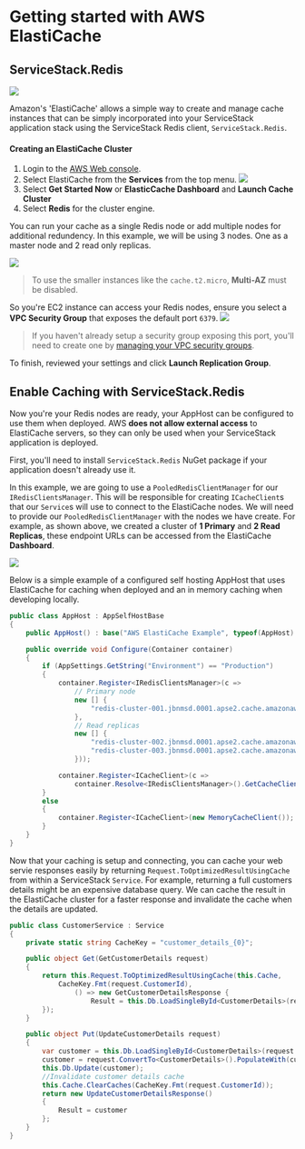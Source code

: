 # Getting started with AWS ElastiCache
## ServiceStack.Redis

![](https://github.com/ServiceStack/Assets/raw/master/img/aws/elasticache-redis-powered-by-aws.png)

Amazon's 'ElastiCache' allows a simple way to create and manage cache instances that can be simply incorporated into your ServiceStack application stack using the ServiceStack Redis client, `ServiceStack.Redis`. 

#### Creating an ElastiCache Cluster

1. Login to the [AWS Web console](https://console.aws.amazon.com/console/home).
2. Select ElastiCache from the **Services** from the top menu.
![](https://raw.githubusercontent.com/ServiceStack/Assets/master/img/aws/aws-services-menu-elasticcache.png)
3. Select **Get Started Now** or **ElasticCache Dashboard** and **Launch Cache Cluster**
4. Select **Redis** for the cluster engine.

You can run your cache as a single Redis node or add multiple nodes for additional redundency. In this example, we will be using 3 nodes. One as a master node and 2 read only replicas. 

![](https://github.com/ServiceStack/Assets/raw/master/img/aws/elasticcache-redis-config.png)
> To use the smaller instances like the `cache.t2.micro`, **Multi-AZ** must be disabled.


So you're EC2 instance can access your Redis nodes, ensure you select a **VPC Security Group** that exposes the default port `6379`. 
![](https://github.com/ServiceStack/Assets/raw/master/img/aws/elasticcache-redis-adv.png)
> If you haven't already setup a security group exposing this port, you'll need to create one by [managing your VPC security groups](https://console.aws.amazon.com/vpc/home#securityGroups:).

To finish, reviewed your settings and click **Launch Replication Group**.

## Enable Caching with ServiceStack.Redis
Now you're your Redis nodes are ready, your AppHost can be configured to use them when deployed. AWS **does not allow external access** to ElastiCache servers, so they can only be used when your ServiceStack application is deployed.

First, you'll need to install `ServiceStack.Redis` NuGet package if your application doesn't already use it.

In this example, we are going to use a `PooledRedisClientManager` for our `IRedisClientsManager`. This will be responsible for creating `ICacheClient`s that our `Service`s will use to connect to the ElastiCache nodes. We will need to provide our `PooledRedisClientManager` with the nodes we have create. For example, as shown above, we created a cluster of **1 Primary** and **2 Read Replicas**, these endpoint URLs can be accessed from the ElastiCache **Dashboard**.

![](https://github.com/ServiceStack/Assets/raw/master/img/aws/elasticcache-redis-nodes.png)

Below is a simple example of a configured self hosting AppHost that uses ElastiCache for caching when deployed and an in memory caching when developing locally.

``` csharp
public class AppHost : AppSelfHostBase
{
    public AppHost() : base("AWS ElastiCache Example", typeof(AppHost).Assembly) {}

    public override void Configure(Container container)
    {
        if (AppSettings.GetString("Environment") == "Production")
        {
            container.Register<IRedisClientsManager>(c =>
                // Primary node
		        new [] {
		            "redis-cluster-001.jbnmsd.0001.apse2.cache.amazonaws.com"
		        },
		        // Read replicas
		        new [] {
		            "redis-cluster-002.jbnmsd.0001.apse2.cache.amazonaws.com",
		            "redis-cluster-003.jbnmsd.0001.apse2.cache.amazonaws.com"
		        }));

            container.Register<ICacheClient>(c =>
                container.Resolve<IRedisClientsManager>().GetCacheClient());
        }
        else
        {
            container.Register<ICacheClient>(new MemoryCacheClient());
        }
    }
}

```

Now that your caching is setup and connecting, you can cache your web servie responses easily by returning `Request.ToOptimizedResultUsingCache` from within a ServiceStack `Service`. For example, returning a full customers details might be an expensive database query. We can cache the result in the ElastiCache cluster for a faster response and invalidate the cache when the details are updated.

``` csharp
public class CustomerService : Service
{
    private static string CacheKey = "customer_details_{0}";

    public object Get(GetCustomerDetails request)
    {
        return this.Request.ToOptimizedResultUsingCache(this.Cache,
            CacheKey.Fmt(request.CustomerId), 
                () => new GetCustomerDetailsResponse {
                    Result = this.Db.LoadSingleById<CustomerDetails>(request.CustomerId)
        });
    }

    public object Put(UpdateCustomerDetails request)
    {
        var customer = this.Db.LoadSingleById<CustomerDetails>(request.CustomerId);
        customer = request.ConvertTo<CustomerDetails>().PopulateWith(customer);
        this.Db.Update(customer);
        //Invalidate customer details cache
        this.Cache.ClearCaches(CacheKey.Fmt(request.CustomerId));
        return new UpdateCustomerDetailsResponse()
        {
            Result = customer
        };
    }
}
```